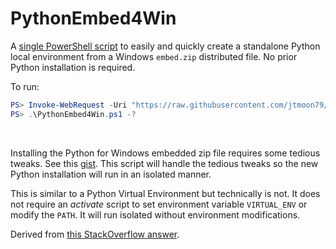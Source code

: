 # PythonEmbed4Win

A [single PowerShell script](PythonEmbed4Win.ps1) to easily and quickly
create a standalone Python local environment from a Windows `embed.zip`
distributed file. No prior Python installation is required.

To run:

```powershell
PS> Invoke-WebRequest -Uri "https://raw.githubusercontent.com/jtmoon79/PythonEmbed4Win/main/PythonEmbed4Win.ps1" -OutFile "PythonEmbed4Win.ps1"
PS> .\PythonEmbed4Win.ps1 -?
```

<br/>

Installing the Python for Windows embedded zip file requires some tedious tweaks.
See this [gist](https://gist.github.com/jtmoon79/ce63fe655b2f544462e70d8e5ec30ff5).
This script will handle the tedious tweaks so the new Python installation will
run in an isolated manner.

This is similar to a Python Virtual Environment but technically is not.
It does not require an _activate_ script to set environment variable `VIRTUAL_ENV`
or modify the `PATH`. It will run isolated without environment modifications.

Derived from [this StackOverflow answer](https://stackoverflow.com/a/68958636/471376).
